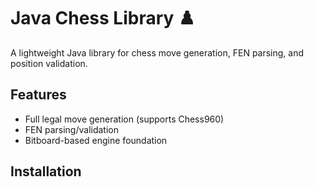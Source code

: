# Java Chess Library ♟️
A lightweight Java library for chess move generation, FEN parsing, and position validation.

## Features
- Full legal move generation (supports Chess960)
- FEN parsing/validation
- Bitboard-based engine foundation

## Installation
